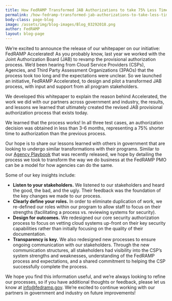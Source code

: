 ```yaml
---
title: How FedRAMP Transformed JAB Authorizations to take 75% Less Time
permalink: /how-fedramp-transformed-jab-authorizations-to-take-less-time/
body-class: page-blog
image: /assets/img/blog-images/Blog_03292018.png
author: FedRAMP
layout: blog-page
---
```

We’re excited to announce the release of our whitepaper on our initiative: FedRAMP Accelerated! As you probably know, last year we worked with the Joint Authorization Board (JAB) to revamp the provisional authorization process. We’d been hearing from Cloud Service Providers (CSPs), Agencies, and Third Party Assessment Organizations (3PAOs) that the process took too long and the expectations were unclear. So we launched an initiative, FedRAMP Accelerated, to design and pilot a transformed JAB process, with input and support from all program stakeholders. 

We developed this whitepaper to explain the reason behind Accelerated, the work we did with our partners across government and industry, the results, and lessons we learned that ultimately created the revised JAB provisional authorization process that exists today. 

We learned that the process works! In all three test cases, an authorization decision was obtained in less than 3-6 months, representing a 75% shorter time to authorization than the previous process. 

Our hope is to share our lessons learned with others in government that are looking to undergo similar transformations with their programs. Similar to our <a href="https://www.fedramp.gov/assets/resources/documents/Agency_Authorization_Playbook.pdf">Agency Playbook</a> that was recently released, we hope by detailing the process we took to transform the way we do business at the FedRAMP PMO can be a model for how agencies can do the same.

Some of our key insights include:

* **Listen to your stakeholders.** We listened to our stakeholders and heard the good, the bad, and the ugly. Their feedback was the foundation of the key changes we made to our process. 
* **Clearly define your roles.** In order to eliminate duplication of work, we re-defined our roles within our program to allow staff to focus on their strengths (facilitating a process vs. reviewing systems for security). 
* **Design for outcomes.** We redesigned our core security authorization process to focus on vetting cloud systems up-front on their key security capabilities rather than initially focusing on the quality of their documentation. 
* **Transparency is key.** We also redesigned new processes to ensure ongoing communication with our stakeholders. Through the new communication structures, all stakeholders had visibility into the CSP’s system strengths and weaknesses, understanding of the FedRAMP process and expectations, and a shared commitment to helping the CSP successfully complete the process. 

We hope you find this information useful, and we’re always looking to refine our processes, so if you have additional thoughts or feedback, please let us know at info@fedramp.gov. We’re excited to continue working with our partners in government and industry on future improvements!

